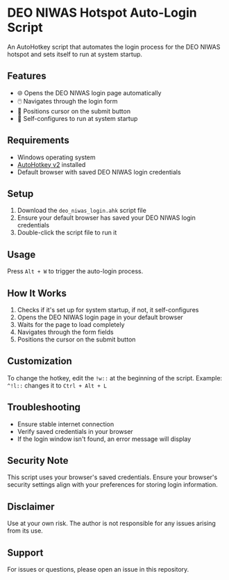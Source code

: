 # DEO NIWAS Hotspot Auto-Login Script

An AutoHotkey script that automates the login process for the DEO NIWAS hotspot and sets itself to run at system startup.

## Features

- 🌐 Opens the DEO NIWAS login page automatically
- 🖱️ Navigates through the login form
- 🚀 Positions cursor on the submit button
- 🔄 Self-configures to run at system startup

## Requirements

- Windows operating system
- [AutoHotkey v2](https://www.autohotkey.com/) installed
- Default browser with saved DEO NIWAS login credentials

## Setup

1. Download the `deo_niwas_login.ahk` script file
2. Ensure your default browser has saved your DEO NIWAS login credentials
3. Double-click the script file to run it

## Usage

Press `Alt + W` to trigger the auto-login process.

## How It Works

1. Checks if it's set up for system startup, if not, it self-configures
2. Opens the DEO NIWAS login page in your default browser
3. Waits for the page to load completely
4. Navigates through the form fields
5. Positions the cursor on the submit button

## Customization

To change the hotkey, edit the `!w::` at the beginning of the script. 
Example: `^!l::` changes it to `Ctrl + Alt + L`

## Troubleshooting

- Ensure stable internet connection
- Verify saved credentials in your browser
- If the login window isn't found, an error message will display

## Security Note

This script uses your browser's saved credentials. Ensure your browser's security settings align with your preferences for storing login information.

## Disclaimer

Use at your own risk. The author is not responsible for any issues arising from its use.

## Support

For issues or questions, please open an issue in this repository.
